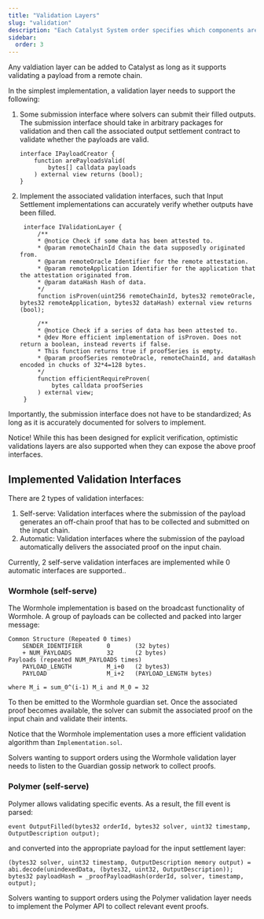 ```yaml
---
title: "Validation Layers"
slug: "validation"
description: "Each Catalyst System order specifies which components are used for which aspects of the swap. Validation layers can be permissionlessly chosen by the issuer of an intent and anyone can write a validation layer."
sidebar:
  order: 3
---
```


Any valdiation layer can be added to Catalyst as long as it supports validating a payload from a remote chain.

In the simplest implementation, a validation layer needs to support the following:

1. Some submission interface where solvers can submit their filled outputs. The submission interface should take in arbitrary packages for validation and then call the associated output settlement contract to validate whether the payloads are valid.
    ```solidity
    interface IPayloadCreator {
        function arePayloadsValid(
            bytes[] calldata payloads
        ) external view returns (bool);
    }
    ```

2. Implement the associated validation interfaces, such that Input Settlement implementations can accurately verify whether outputs have been filled.
   ```solidity
    interface IValidationLayer {
        /**
        * @notice Check if some data has been attested to.
        * @param remoteChainId Chain the data supposedly originated from.
        * @param remoteOracle Identifier for the remote attestation.
        * @param remoteApplication Identifier for the application that the attestation originated from.
        * @param dataHash Hash of data.
        */
        function isProven(uint256 remoteChainId, bytes32 remoteOracle, bytes32 remoteApplication, bytes32 dataHash) external view returns (bool);

        /**
        * @notice Check if a series of data has been attested to.
        * @dev More efficient implementation of isProven. Does not return a boolean, instead reverts if false.
        * This function returns true if proofSeries is empty.
        * @param proofSeries remoteOracle, remoteChainId, and dataHash encoded in chucks of 32*4=128 bytes.
        */
        function efficientRequireProven(
            bytes calldata proofSeries
        ) external view;
    }
    ```

Importantly, the submission interface does not have to be standardized; As long as it is accurately documented for solvers to implement.

Notice! While this has been designed for explicit verification, optimistic validations layers are also supported when they can expose the above proof interfaces.

## Implemented Validation Interfaces

There are 2 types of validation interfaces:
1. Self-serve: Validation interfaces where the submission of the payload generates an off-chain proof that has to be collected and submitted on the input chain. 
2. Automatic: Validation interfaces where the submission of the payload automatically delivers the associated proof on the input chain.

Currently, 2 self-serve validation interfaces are implemented while 0 automatic interfaces are supported..

### Wormhole (self-serve)

The Wormhole implementation is based on the broadcast functionality of Wormhole. A group of payloads can be collected and packed into larger message:

```
Common Structure (Repeated 0 times)
    SENDER_IDENTIFIER       0       (32 bytes)
    + NUM_PAYLOADS          32      (2 bytes)
Payloads (repeated NUM_PAYLOADS times)
    PAYLOAD_LENGTH          M_i+0   (2 bytes3)
    PAYLOAD                 M_i+2   (PAYLOAD_LENGTH bytes)

where M_i = sum_0^(i-1) M_i and M_0 = 32
```

To then be emitted to the Wormhole guardian set. Once the associated proof becomes available, the solver can submit the associated proof on the input chain and validate their intents.

Notice that the Wormhole implementation uses a more efficient validation algorithm than `Implementation.sol`.

Solvers wanting to support orders using the Wormhole validation layer needs to listen to the Guardian gossip network to collect proofs.

### Polymer (self-serve)

Polymer allows validating specific events. As a result, the fill event is parsed: 
```solidity
event OutputFilled(bytes32 orderId, bytes32 solver, uint32 timestamp, OutputDescription output);
```

and converted into the appropriate payload for the input settlement layer:
```solidity
(bytes32 solver, uint32 timestamp, OutputDescription memory output) = abi.decode(unindexedData, (bytes32, uint32, OutputDescription));
bytes32 payloadHash = _proofPayloadHash(orderId, solver, timestamp, output);
```

Solvers wanting to support orders using the Polymer validation layer needs to implement the Polymer API to collect relevant event proofs.
